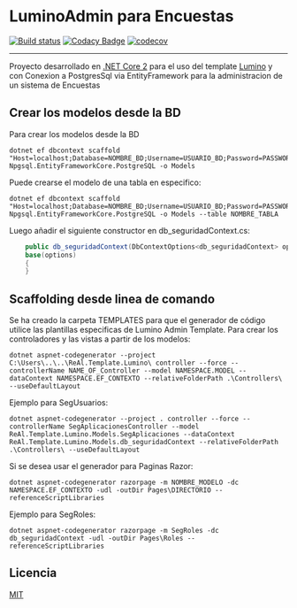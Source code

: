 # LuminoAdmin para Encuestas

[![Build status](https://ci.appveyor.com/api/projects/status/rtwos9dek63gh0hu?svg=true)](https://ci.appveyor.com/project/re_al_/real-lumino-encuestas) [![Codacy Badge](https://api.codacy.com/project/badge/Grade/9ae9d5a6d92548ec941db5b04befaad3)](https://www.codacy.com/app/re_al_/real.lumino.encuestas?utm_source=re_al_@bitbucket.org&amp;utm_medium=referral&amp;utm_content=re_al_/real.lumino.encuestas&amp;utm_campaign=Badge_Grade) [![codecov](https://codecov.io/bb/re_al_/real.lumino.encuestas/branch/master/graph/badge.svg)](https://codecov.io/bb/re_al_/real.lumino.encuestas)

---------------------------------------

Proyecto desarrollado en [.NET Core 2](https://www.microsoft.com/net/) para el uso del template [Lumino](https://medialoot.com/preview/lumino-premium/index.html) y con Conexion a PostgresSql via EntityFramework para la administracion de un sistema de Encuestas


## Crear los modelos desde la BD

Para crear los modelos desde la BD
~~~terminal
dotnet ef dbcontext scaffold "Host=localhost;Database=NOMBRE_BD;Username=USUARIO_BD;Password=PASSWORD_BD" Npgsql.EntityFrameworkCore.PostgreSQL -o Models
~~~

Puede crearse el modelo de una tabla en especifico:
~~~terminal
dotnet ef dbcontext scaffold "Host=localhost;Database=NOMBRE_BD;Username=USUARIO_BD;Password=PASSWORD_BD" Npgsql.EntityFrameworkCore.PostgreSQL -o Models --table NOMBRE_TABLA
~~~

Luego añadir el siguiente constructor en db_seguridadContext.cs:
~~~csharp
    public db_seguridadContext(DbContextOptions<db_seguridadContext> options) :  
    base(options)  
    {  
    }  
~~~

## Scaffolding desde linea de comando
Se ha creado la carpeta TEMPLATES para que el generador de código utilice las plantillas especificas de Lumino Admin Template.
Para crear los controladores y las vistas a partir de los modelos:
~~~terminal
dotnet aspnet-codegenerator --project C:\Users\..\..\ReAl.Template.Lumino\ controller --force --controllerName NAME_OF_Controller --model NAMESPACE.MODEL --dataContext NAMESPACE.EF_CONTEXTO --relativeFolderPath .\Controllers\ --useDefaultLayout
~~~

Ejemplo para SegUsuarios:
~~~terminal
dotnet aspnet-codegenerator --project . controller --force --controllerName SegAplicacionesController --model ReAl.Template.Lumino.Models.SegAplicaciones --dataContext ReAl.Template.Lumino.Models.db_seguridadContext --relativeFolderPath .\Controllers\ --useDefaultLayout
~~~

Si se desea usar el generador para Paginas Razor:
~~~terminal
dotnet aspnet-codegenerator razorpage -m NOMBRE_MODELO -dc NAMESPACE.EF_CONTEXTO -udl -outDir Pages\DIRECTORIO --referenceScriptLibraries
~~~

Ejemplo para SegRoles:
~~~terminal
dotnet aspnet-codegenerator razorpage -m SegRoles -dc db_seguridadContext -udl -outDir Pages\Roles --referenceScriptLibraries
~~~

## Licencia
[MIT](LICENSE)